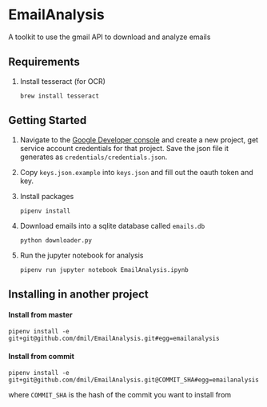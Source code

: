 EmailAnalysis
=============

A toolkit to use the gmail API to download and analyze emails

## Requirements

1. Install tesseract (for OCR)
	```
	brew install tesseract
	```

## Getting Started

1. Navigate to the [Google Developer console](https://console.developers.google.com/apis/credentials) and create a new project, get service account credentials for that project. Save the json file it generates as `credentials/credentials.json`.

2. Copy `keys.json.example` into `keys.json` and fill out the oauth token and key.

3. Install packages
	```
	pipenv install
	```

4. Download emails into a sqlite database called `emails.db`
	```
	python downloader.py
	```

5. Run the jupyter notebook for analysis
	```
	pipenv run jupyter notebook EmailAnalysis.ipynb
	```

## Installing in another project

#### Install from master
`pipenv install -e git+git@github.com/dmil/EmailAnalysis.git#egg=emailanalysis`

#### Install from commit
`pipenv install -e git+git@github.com/dmil/EmailAnalysis.git@COMMIT_SHA#egg=emailanalysis`

where `COMMIT_SHA` is the hash of the commit you want to install from